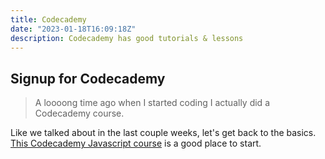 ```yaml
---
title: Codecademy
date: "2023-01-18T16:09:18Z"
description: Codecademy has good tutorials & lessons
---
```


## Signup for Codecademy

> A loooong time ago when I started coding I actually did a Codecademy course.

Like we talked about in the last couple weeks, let's get back to the basics. [This Codecademy Javascript course](https://www.codecademy.com/learn/introduction-to-javascript) is a good place to start.
